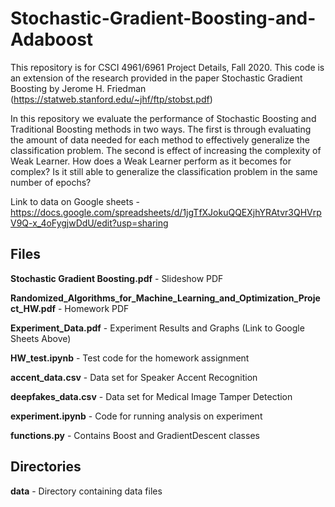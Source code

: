 # Stochastic-Gradient-Boosting-and-Adaboost

This repository is for CSCI 4961/6961 Project Details, Fall 2020. This code is an extension of the research provided in the paper Stochastic Gradient Boosting by Jerome H. Friedman (https://statweb.stanford.edu/~jhf/ftp/stobst.pdf) 

In this repository we evaluate the performance of Stochastic Boosting and Traditional Boosting methods in two ways. The first is through evaluating the amount of data needed for each method to effectively generalize the classification problem. The second is effect of increasing the complexity of Weak Learner. How does a Weak Learner perform as it becomes for complex? Is it still able to generalize the classification problem in the same number of epochs?

Link to data on Google sheets - https://docs.google.com/spreadsheets/d/1jgTfXJokuQQEXjhYRAtvr3QHVrpV9Q-x_4oFygjwDdU/edit?usp=sharing

## Files

  **Stochastic Gradient Boosting.pdf** - Slideshow PDF
  
  **Randomized_Algorithms_for_Machine_Learning_and_Optimization_Project_HW.pdf** - Homework PDF
  
  **Experiment_Data.pdf** - Experiment Results and Graphs (Link to Google Sheets Above)
  
  **HW_test.ipynb** - Test code for the homework assignment
  
  **accent_data.csv** - Data set for Speaker Accent Recognition
  
  **deepfakes_data.csv** - Data set for Medical Image Tamper Detection
  
  **experiment.ipynb** - Code for running analysis on experiment
  
  **functions.py** - Contains Boost and GradientDescent classes

## Directories

  **data** - Directory containing data files
